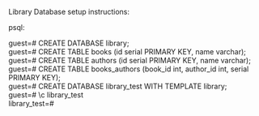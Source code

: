Library Database setup instructions:

psql:

guest=# CREATE DATABASE library;
<br>
guest=# CREATE TABLE books (id serial PRIMARY KEY, name varchar);
<br>
guest=# CREATE TABLE authors (id serial PRIMARY KEY, name varchar);
<br>
guest=# CREATE TABLE books_authors (book_id int, author_id int, serial PRIMARY KEY);
<br>
guest=# CREATE DATABASE library_test WITH TEMPLATE library;
<br>
guest=# \c library_test
<br>
library_test=#
